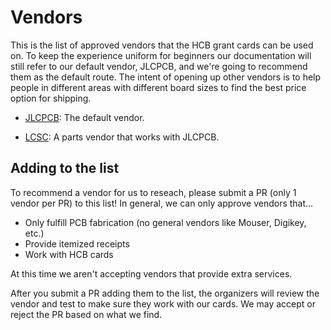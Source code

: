 # Vendors

This is the list of approved vendors that the HCB grant cards can be used on. To keep the experience uniform for beginners our documentation will still refer to our default vendor, JLCPCB, and we're going to recommend them as the default route. The intent of opening up other vendors is to help people in different areas with different board sizes to find the best price option for shipping.

- [JLCPCB](https://jlcpcb.com/): The default vendor.
<!-- add more under this line to suggest a new vendor after reading the directions -->
- [LCSC](https://lcsc.com): A parts vendor that works with JLCPCB.

## Adding to the list

To recommend a vendor for us to reseach, please submit a PR (only 1 vendor per PR) to this list! In general, we can only approve vendors that...

- Only fulfill PCB fabrication (no general vendors like Mouser, Digikey, etc.)
- Provide itemized receipts
- Work with HCB cards

At this time we aren't accepting vendors that provide extra services.

After you submit a PR adding them to the list, the organizers will review the vendor and test to make sure they work with our cards. We may accept or reject the PR based on what we find.
